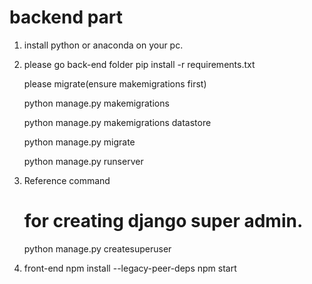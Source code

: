 # backend part

1. install python or anaconda on your pc.
2. please go back-end folder
   pip install -r requirements.txt

   please migrate(ensure makemigrations first)

   python manage.py makemigrations

   python manage.py makemigrations datastore

   python manage.py migrate

   python manage.py runserver

3. Reference command

   # for creating django super admin.

   python manage.py createsuperuser

4. front-end
   npm install --legacy-peer-deps
   npm start
